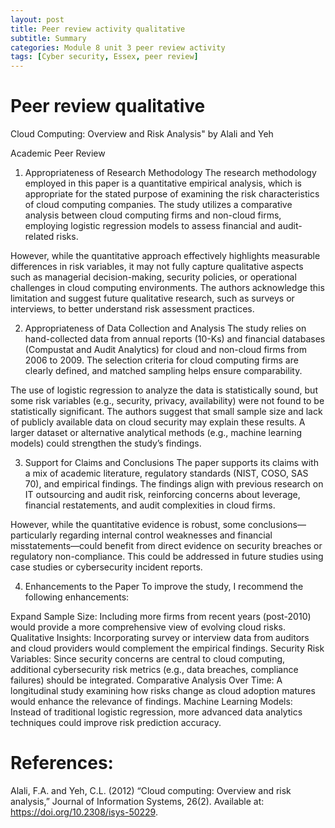 ```yaml
---
layout: post
title: Peer review activity qualitative
subtitle: Summary
categories: Module 8 unit 3 peer review activity
tags: [Cyber security, Essex, peer review]
---
```



# Peer review qualitative


Cloud Computing: Overview and Risk Analysis" by Alali and Yeh

Academic Peer Review
1. Appropriateness of Research Methodology
The research methodology employed in this paper is a quantitative empirical analysis, which is appropriate for the stated purpose of examining the risk characteristics of cloud computing companies. The study utilizes a comparative analysis between cloud computing firms and non-cloud firms, employing logistic regression models to assess financial and audit-related risks.

However, while the quantitative approach effectively highlights measurable differences in risk variables, it may not fully capture qualitative aspects such as managerial decision-making, security policies, or operational challenges in cloud computing environments. The authors acknowledge this limitation and suggest future qualitative research, such as surveys or interviews, to better understand risk assessment practices.

2. Appropriateness of Data Collection and Analysis
The study relies on hand-collected data from annual reports (10-Ks) and financial databases (Compustat and Audit Analytics) for cloud and non-cloud firms from 2006 to 2009. The selection criteria for cloud computing firms are clearly defined, and matched sampling helps ensure comparability.

The use of logistic regression to analyze the data is statistically sound, but some risk variables (e.g., security, privacy, availability) were not found to be statistically significant. The authors suggest that small sample size and lack of publicly available data on cloud security may explain these results. A larger dataset or alternative analytical methods (e.g., machine learning models) could strengthen the study’s findings.

3. Support for Claims and Conclusions
The paper supports its claims with a mix of academic literature, regulatory standards (NIST, COSO, SAS 70), and empirical findings. The findings align with previous research on IT outsourcing and audit risk, reinforcing concerns about leverage, financial restatements, and audit complexities in cloud firms.

However, while the quantitative evidence is robust, some conclusions—particularly regarding internal control weaknesses and financial misstatements—could benefit from direct evidence on security breaches or regulatory non-compliance. This could be addressed in future studies using case studies or cybersecurity incident reports.

4. Enhancements to the Paper
To improve the study, I recommend the following enhancements:

Expand Sample Size: Including more firms from recent years (post-2010) would provide a more comprehensive view of evolving cloud risks.
Qualitative Insights: Incorporating survey or interview data from auditors and cloud providers would complement the empirical findings.
Security Risk Variables: Since security concerns are central to cloud computing, additional cybersecurity risk metrics (e.g., data breaches, compliance failures) should be integrated.
Comparative Analysis Over Time: A longitudinal study examining how risks change as cloud adoption matures would enhance the relevance of findings.
Machine Learning Models: Instead of traditional logistic regression, more advanced data analytics techniques could improve risk prediction accuracy.



# References:


Alali, F.A. and Yeh, C.L. (2012) “Cloud computing: Overview and risk analysis,” Journal of Information Systems, 26(2). Available at: https://doi.org/10.2308/isys-50229.
